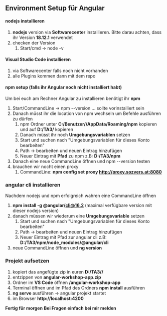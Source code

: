 ## Environment Setup für Angular

#### nodejs installieren

1. **nodejs** version via **Softwarecenter** installieren. Bitte darau achten, dass ihr Version **18.12.1** verwendet
2. checken der Version
   1. Start/cmd -> node -v

#### Visual Studio Code installieren

1. via Softwarecenter falls noch nicht vorhanden
2. alle Plugins kommen dann mit dem repo

#### npm setup (falls ihr Angular noch nicht installiert habt)

Um bei euch am Rechner Angular zu installieren benötigt ihr **npm**
1. Start/CommandLine -> npm --version ... sollte vorinstalliert sein
2. Danach müsst ihr die location von npm wechseln um Befehle ausführen zu dürfen 
   1. npm Ordner unter **C:/Benutzer/<username>/AppData/Roaming/npm** kopieren und auf **D:/TA3/<Ordner>** kopieren
   2. Danach müsst ihr noch **Umgebungsvariablen** setzen
   3. Start und suchen nach "Umgebungsvariablen für dieses Konto bearbeiten"
   4. Path -> bearbeiten und neuen Eintrag hinzufügen
   5. Neuer Eintrag mit **Pfad** zu npm z.B: **D:/TA3/npm**
3. Danach eine neue CommandLine öffnen und npm --version testen
4. brauchen wir nocht einen proxy
   1. CommandLine: **npm config set proxy http://proxy.sozvers.at:8080**


### angular cli installieren
 Nachdem nodejs und npm erfolgreich wahren eine CommandLine öffnen
 1. **npm install -g @angular/cli@16.2** (maximal verfügbare version mit dieser nodejs version)
 2. danach müssen wir wiederum eine **Umgebungsvariable** setzen
    1. Start und suchen nach "Umgebungsvariablen für dieses Konto bearbeiten"
    2. Path -> bearbeiten und neuen Eintrag hinzufügen
    3. Neuer Eintrag mit Pfad zur angular cli z.B: **D:/TA3/npm/node_modules/@angular/cli**
 3. neue CommandLine öffnen und **ng version** 

### Projekt aufsetzen

1. kopiert das angefügte zip in euren **D:/TA3/<Ordner>/**
2. entzippen von **angular-workshop-app.zip**
3. Ordner im **VS Code** öffnen **/angular-workshop-app**
4.  Terminal öffnen und im Pfad des Ordners **npm install** ausführen
5. **ng serve** ausführen -> angular projekt startet
6. im Browser **http://localhost:4200**


**Fertig für morgen**
**Bei Fragen einfach bei mir melden**